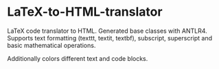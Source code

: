 # LaTeX-to-HTML-translator
LaTeX code translator to HTML. Generated base classes with ANTLR4. Supports text formatting (texttt, textit, textbf), subscript, superscript and basic mathematical operations.

Additionally colors different text and code blocks.
